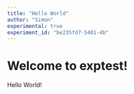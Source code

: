 ```yaml
---
title: "Hello World"
author: "Simon"
experimental: true
experiment_id: "be235fd7-5401-4b"
---
```

# Welcome to exptest!
Hello World!
